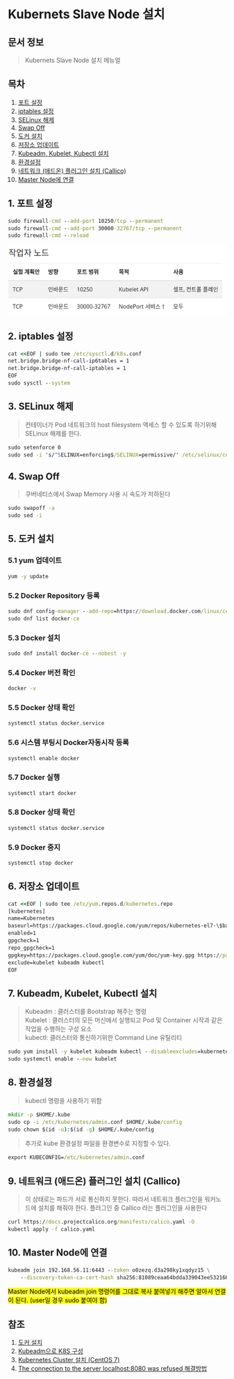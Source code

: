 # Kubernets Slave Node 설치

## 문서 정보
> Kubernets Slave Node 설치 메뉴얼

## 목차
1. [포트 설정]()
2. [iptables 설정]()
3. [SELinux 해제]()
4. [Swap Off]()
5. [도커 설치]()
6. [저장소 업데이트]()
7. [Kubeadm, Kubelet, Kubectl 설치]()
8. [환경설정]()
9. [네트워크 (애드온) 플러그인 설치 (Callico)]()
10. [Master Node에 연결]()
 
## 1. 포트 설정

```cmd
sudo firewall-cmd --add-port 10250/tcp --permanent
sudo firewall-cmd --add-port 30000-32767/tcp --permanent
sudo firewall-cmd --reload
```

![image](images/image2.png)   

## 2. iptables 설정

```cmd
cat <<EOF | sudo tee /etc/sysctl.d/k8s.conf
net.bridge.bridge-nf-call-ip6tables = 1
net.bridge.bridge-nf-call-iptables = 1
EOF
sudo sysctl --system
```

## 3. SELinux 해제

> 컨테이너가 Pod 네트워크의 host filesystem 액세스 할 수 있도록 하기위해 SELinux 해제를 한다.

```cmd
sudo setenforce 0
sudo sed -i 's/^SELINUX=enforcing$/SELINUX=permissive/' /etc/selinux/config
```

## 4. Swap Off

> 쿠버네티스에서 Swap Memory 사용 시 속도가 저하된다

```cmd
sudo swapoff -a
sudo sed -i
```

## 5. 도커 설치

### 5.1 yum 업데이트
```cmd
yum -y update
```

### 5.2 Docker Repository 등록

```cmd
sudo dnf config-manager --add-repo=https://download.docker.com/linux/centos/docker-ce.repo
sudo dnf list docker-ce
```

### 5.3 Docker 설치

```cmd
sudo dnf install docker-ce --nobest -y
```

### 5.4 Docker 버전 확인

```cmd
docker -v
```

### 5.5 Docker 상태 확인

```cmd
systemctl status docker.service
```

### 5.6 시스템 부팅시 Docker자동시작 등록

```cmd
systemctl enable docker
```

### 5.7 Docker 실행

```cmd
systemctl start docker
```

### 5.8 Docker 상태 확인

```cmd
systemctl status docker.service
```

### 5.9 Docker 중지

```cmd
systemctl stop docker
```

## 6. 저장소 업데이트 

```cmd
cat <<EOF | sudo tee /etc/yum.repos.d/kubernetes.repo
[kubernetes]
name=Kubernetes
baseurl=https://packages.cloud.google.com/yum/repos/kubernetes-el7-\$basearch
enabled=1
gpgcheck=1
repo_gpgcheck=1
gpgkey=https://packages.cloud.google.com/yum/doc/yum-key.gpg https://packages.cloud.google.com/yum/doc/rpm-package-key.gpg
exclude=kubelet kubeadm kubectl
EOF
```

## 7. Kubeadm, Kubelet, Kubectl 설치

> Kubeadm : 클러스터를 Bootstrap 해주는 명령<br>
> Kubelet : 클러스터의 모든 머신에서 실행되고 Pod 및 Container 시작과 같은 작업을 수행하는 구성 요소<br>
> kubectl: 클러스터와 통신하기위한 Command Line 유틸리티<br>

```cmd
sudo yum install -y kubelet kubeadm kubectl --disableexcludes=kubernetes
sudo systemctl enable --now kubelet
```

## 8. 환경설정

> kubectl 명령을 사용하기 위함

```cmd
mkdir -p $HOME/.kube
sudo cp -i /etc/kubernetes/admin.conf $HOME/.kube/config
sudo chown $(id -u):$(id -g) $HOME/.kube/config
```

>추가로 kube 환경설정 파일을 환경변수로 지정할 수 있다.

```cmd
export KUBECONFIG=/etc/kubernetes/admin.conf
```

## 9. 네트워크 (애드온) 플러그인 설치 (Callico)

>이 상태로는 파드가 서로 통신하지 못한다. 따라서 네트워크 플러그인을 워커노드에 설치를 해줘야 한다. 플러그인 중 Callico 라는 플러그인을 사용한다

```cmd
curl https://docs.projectcalico.org/manifests/calico.yaml -O
kubectl apply -f calico.yaml
```
 
## 10. Master Node에 연결

```cmd
kubeadm join 192.168.56.11:6443 --token o0zezq.d3a298ky1xqdyz15 \
    --discovery-token-ca-cert-hash sha256:81089ceaa64bdda339043ee5321667ddb5c948e5c4f42dcbde3c33fbdcbc98c1
```
<mark>Master Node에서 kubeadm join 명령어를 그대로 복사 붙여넣기 해주면 알아서 연결이 된다. (user일 경우 sudo 붙여야 함)</mark>
 
## 참조
  1. [도커 설치](https://ldne.tistory.com/174)
  2. [Kubeadm으로 K8S 구성](https://velog.io/@seunghyeon/Kubeadm%EC%9C%BC%EB%A1%9C-K8S-%EA%B5%AC%EC%84%B1)
  3. [Kubernetes Cluster 설치 (CentOS 7)](https://4betterme.tistory.com/65)
  4. [The connection to the server localhost:8080 was refused 해결방법](https://twofootdog.tistory.com/82)